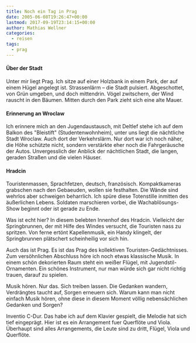 ```yaml
---
title: Noch ein Tag in Prag
date: 2005-06-08T19:26:47+00:00
lastmod: 2017-09-19T23:14:15+00:00
author: Mathias Wellner
categories:
  - reisen
tags:
  - prag
---
```

#### Über der Stadt

Unter mir liegt Prag. Ich sitze auf einer Holzbank in einem Park, der auf einem Hügel angelegt ist. Strassenlärm &#8211; die Stadt pulsiert. Abgeschottet, von Grün umgeben, und doch mittendrin. Vögel zwitschern, der Wind rauscht in den Bäumen. Mitten durch den Park zieht sich eine alte Mauer.
  
#### Erinnerung an Wroclaw

Ich erinnere mich an den Jugendaustausch, mit Deltlef stehe ich auf dem Balkon des "Bleistift" (Studentenwohnheim), unter uns liegt die nächtliche Stadt Wroclaw. Auch dort der Verkehrslärm. Nur dort war ich noch näher, die Höhe schützte nicht, sondern verstärkte eher noch die Fahrgeräusche der Autos. Unvergesslich der Anblick der nächtlichen Stadt, die langen, geraden Straßen und die vielen Häuser.

#### Hradcin

Touristenmassen, Sprachfetzen, deutsch, französisch. Kompaktkameras grabschen nach den Gebaeuden, wollen sie festhalten. Die Wände sind wehrlos aber schweigen beharrlich. Ich spüre diese Totenstille inmitten des äußerlichen Lebens. Soldaten marschieren vorbei, die Wachablösungs-Show beginnt oder ist gerade zu Ende. 

Was ist echt hier? In diesem belebten Innenhof des Hradcin. Vielleicht der Springbrunnen, der mit Hilfe des Windes versucht, die Touristen nass zu spritzen. Von ferne ertönt Kapellenmusik, ein Handy klingelt, der Springbrunnen plätschert scheinheilig vor sich hin.

Auch das ist Prag. Es ist das Prag des kollektiven Touristen-Gedächtnisses. Zum versöhnlichen Abschluss höre ich noch etwas klassische Musik. In einem schön dekorierten Raum steht ein weißer Flügel, mit Jugendstil-Ornamenten. Ein schönes Instrument, nur man würde sich gar nicht richtig trauen, darauf zu spielen. 

Musik hören. Nur das. Sich treiben lassen. Die Gedanken wandern, Verdrängtes taucht auf, Sorgen erneuern sich. Warum kann man nicht einfach Musik hören, ohne diese in diesem Moment völlig nebensächlichen Gedanken und Sorgen? 

Inventio C-Dur. Das habe ich auf dem Klavier gespielt, die Melodie hat sich tief eingeprägt. Hier ist es ein Arrangement fuer Querflöte und Viola. Überhaupt sind alles Arrangements, die Leute sind zu dritt, Flügel, Viola und Querflöte.

